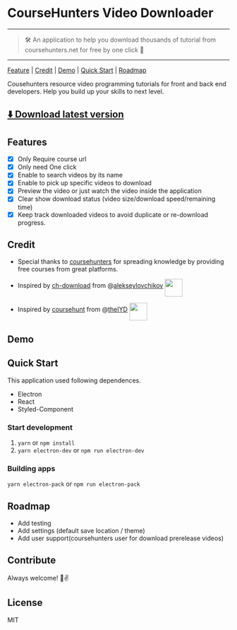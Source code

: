 # CourseHunters Video Downloader

---

> 🛠 An application to help you download thousands of tutorial from coursehunters.net for free by one click 💪

---

[Feature](#Features) | [Credit](#Credit) | [Demo](#Demo) | [Quick Start](#Quick-Start) | [Roadmap](#Roadmap)

Cousehunters resource video programming tutorials for front and back end developers. Help you build up your skills to next level.

## [⬇️ Download latest version](https://github.com/qiandongyq/coursehunters-downloader/releases/latest)

## Features

- [x] Only Require course url
- [x] Only need One click
- [x] Enable to search videos by its name
- [x] Enable to pick up specific videos to download
- [x] Preview the video or just watch the video inside the application
- [x] Clear show download status (video size/download speed/remaining time)
- [x] Keep track downloaded videos to avoid duplicate or re-download progress.

## Credit

- Special thanks to [coursehunters](https://coursehunters.net/) for spreading knowledge by providing free courses from great platforms.

- Inspired by [ch-download](https://github.com/alekseylovchikov/ch-download) from @[alekseylovchikov](https://github.com/alekseylovchikov) <img align="middle" width="40" height="40" src="https://avatars2.githubusercontent.com/u/2079591?s=400&v=4">

- Inspired by [coursehunt](https://github.com/theIYD/coursehunt) from @[theIYD](https://github.com/theIYD/coursehunt) <img align="middle" width="40" height="40" src="https://avatars3.githubusercontent.com/u/10477827?s=400&v=4">

## Demo

##

## Quick Start

This application used following dependences.

- Electron
- React
- Styled-Component

### Start development

1. `yarn` or `npm install`
2. `yarn electron-dev` or `npm run electron-dev`

### Building apps

`yarn electron-pack` or `npm run electron-pack`

## Roadmap

- Add testing
- Add settings (default save location / theme)
- Add user support(coursehunters user for download prerelease videos)

## Contribute

Always welcome! 🤘✌️

## License

MIT
